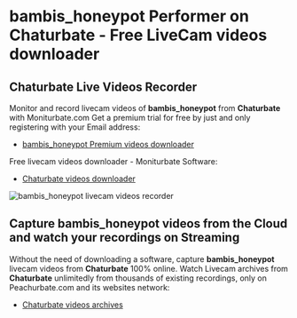 # bambis_honeypot Performer on Chaturbate - Free LiveCam videos downloader

## Chaturbate Live Videos Recorder

Monitor and record livecam videos of **bambis_honeypot** from **Chaturbate** with Moniturbate.com
Get a premium trial for free by just and only registering with your Email address:
* [bambis_honeypot Premium videos downloader](https://moniturbate.com/request-demo-licence-key.html)

Free livecam videos downloader - Moniturbate Software:
* [Chaturbate videos downloader](https://moniturbate.com/moniturbate-download-software.html)

![bambis_honeypot livecam videos recorder](https://peachurnet.com/templates/moniturbate-software.png)


## Capture bambis_honeypot videos from the Cloud and watch your recordings on Streaming

Without the need of downloading a software, capture **bambis_honeypot** livecam videos from **Chaturbate** 100% online.
Watch Livecam archives from **Chaturbate** unlimitedly from thousands of existing recordings, only on Peachurbate.com and its websites network:
* [Chaturbate videos archives](https://peachurnet.com/)